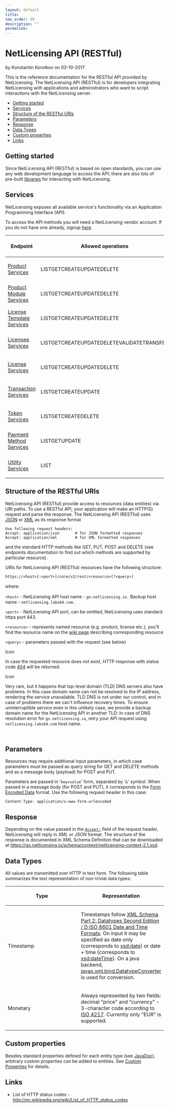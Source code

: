 ```yaml
---
layout: default
title:
nav_order: 99
description: ""
permalink:
---
```


NetLicensing API (RESTful)
=========================================================

by <span class="editor"> Konstantin Korotkov</span> on 03-10-2017

This is the reference documentation for the RESTful API provided by
NetLicensing. The NetLicensing API (RESTful) is for developers
integrating NetLicensing with applications and administrators who want
to script interactions with the NetLicensing server.

-   [Getting started](#NetLicensingAPI(RESTful)-Gettingstarted)
-   [Services](#NetLicensingAPI(RESTful)-Services)
-   [Structure of the RESTful
    URIs](#NetLicensingAPI(RESTful)-StructureoftheRESTfulURIs)
-   [Parameters](#NetLicensingAPI(RESTful)-Parameters)
-   [Response](#NetLicensingAPI(RESTful)-Response)
-   [Data Types](#NetLicensingAPI(RESTful)-DataTypes)
-   [Custom properties](#NetLicensingAPI(RESTful)-Customproperties)
-   [Links](#NetLicensingAPI(RESTful)-Links)

Getting started
---------------

Since NetLicensing API (RESTful) is based on open standards, you can use
any web development language to access the API; there are also lots of
pre-built [libraries](Client-Libraries-and-Sample-Code_11010246.html)
for interacting with NetLicensing.

Services
--------

NetLicensing exposes all available service's functionality via an
Application Programming Interface (API).

To access the API methods you will need a NetLicensing vendor account.
If you do not have one already, signup
<a href="https://go.netlicensing.io/console/v2/content/register.xhtml" class="external-link">here</a>.

<table>
<colgroup>
<col style="width: 33%" />
<col style="width: 33%" />
<col style="width: 33%" />
</colgroup>
<thead>
<tr class="header">
<th>Endpoint</th>
<th>Allowed operations</th>
<th>Supported authentication method <a href="https://www.labs64.de/confluence/display/NLICPUB/Security">(?)</a></th>
</tr>
</thead>
<tbody>
<tr class="odd">
<td><p><a href="https://www.labs64.de/confluence/display/NLICPUB/Product+Services">Product Services</a></p></td>
<td><span class="status-macro aui-lozenge aui-lozenge-success aui-lozenge-subtle">LIST</span><span class="status-macro aui-lozenge aui-lozenge-subtle">GET</span><span class="status-macro aui-lozenge aui-lozenge-complete aui-lozenge-subtle">CREATE</span><span class="status-macro aui-lozenge aui-lozenge-current aui-lozenge-subtle">UPDATE</span><span class="status-macro aui-lozenge aui-lozenge-error aui-lozenge-subtle">DELETE</span></td>
<td><p><span><span class="status-macro aui-lozenge aui-lozenge-subtle">BASIC AUTH</span><span class="status-macro aui-lozenge aui-lozenge-subtle">APIKEY</span></span></p></td>
</tr>
<tr class="even">
<td><a href="https://www.labs64.de/confluence/display/NLICPUB/Product+Module+Services">Product Module Services</a></td>
<td><span class="status-macro aui-lozenge aui-lozenge-success aui-lozenge-subtle">LIST</span><span class="status-macro aui-lozenge aui-lozenge-subtle">GET</span><span class="status-macro aui-lozenge aui-lozenge-complete aui-lozenge-subtle">CREATE</span><span class="status-macro aui-lozenge aui-lozenge-current aui-lozenge-subtle">UPDATE</span><span class="status-macro aui-lozenge aui-lozenge-error aui-lozenge-subtle">DELETE</span></td>
<td><p><span class="status-macro aui-lozenge aui-lozenge-subtle">BASIC AUTH</span><span class="status-macro aui-lozenge aui-lozenge-subtle">APIKEY</span></p></td>
</tr>
<tr class="odd">
<td><a href="https://www.labs64.de/confluence/display/NLICPUB/License+Template+Services">License Template Services</a></td>
<td><span class="status-macro aui-lozenge aui-lozenge-success aui-lozenge-subtle">LIST</span><span class="status-macro aui-lozenge aui-lozenge-subtle">GET</span><span class="status-macro aui-lozenge aui-lozenge-complete aui-lozenge-subtle">CREATE</span><span class="status-macro aui-lozenge aui-lozenge-current aui-lozenge-subtle">UPDATE</span><span class="status-macro aui-lozenge aui-lozenge-error aui-lozenge-subtle">DELETE</span></td>
<td><p><span class="status-macro aui-lozenge aui-lozenge-subtle">BASIC AUTH</span><span class="status-macro aui-lozenge aui-lozenge-subtle">APIKEY</span></p></td>
</tr>
<tr class="even">
<td><a href="https://www.labs64.de/confluence/display/NLICPUB/Licensee+Services">Licensee Services</a></td>
<td><span class="status-macro aui-lozenge aui-lozenge-success aui-lozenge-subtle">LIST</span><span class="status-macro aui-lozenge aui-lozenge-subtle">GET</span><span class="status-macro aui-lozenge aui-lozenge-complete aui-lozenge-subtle">CREATE</span><span class="status-macro aui-lozenge aui-lozenge-current aui-lozenge-subtle">UPDATE</span><span class="status-macro aui-lozenge aui-lozenge-error aui-lozenge-subtle">DELETE</span><span class="status-macro aui-lozenge aui-lozenge-subtle">VALIDATE</span><span class="status-macro aui-lozenge aui-lozenge-subtle">TRANSFER</span></td>
<td><p><span class="status-macro aui-lozenge aui-lozenge-subtle">BASIC AUTH</span><span class="status-macro aui-lozenge aui-lozenge-subtle">APIKEY</span></p></td>
</tr>
<tr class="odd">
<td><a href="https://www.labs64.de/confluence/display/NLICPUB/License+Services">License Services</a></td>
<td><span class="status-macro aui-lozenge aui-lozenge-success aui-lozenge-subtle">LIST</span><span class="status-macro aui-lozenge aui-lozenge-subtle">GET</span><span class="status-macro aui-lozenge aui-lozenge-complete aui-lozenge-subtle">CREATE</span><span class="status-macro aui-lozenge aui-lozenge-current aui-lozenge-subtle">UPDATE</span><span class="status-macro aui-lozenge aui-lozenge-error aui-lozenge-subtle">DELETE</span></td>
<td><p><span><span class="status-macro aui-lozenge aui-lozenge-subtle">BASIC AUTH</span><span class="status-macro aui-lozenge aui-lozenge-subtle">APIKEY</span><br />
</span></p></td>
</tr>
<tr class="even">
<td><a href="https://www.labs64.de/confluence/display/NLICPUB/Transaction+Services">Transaction Services</a></td>
<td><span class="status-macro aui-lozenge aui-lozenge-success aui-lozenge-subtle">LIST</span><span class="status-macro aui-lozenge aui-lozenge-subtle">GET</span><span class="status-macro aui-lozenge aui-lozenge-complete aui-lozenge-subtle">CREATE</span><span class="status-macro aui-lozenge aui-lozenge-current aui-lozenge-subtle">UPDATE</span></td>
<td><p><span><span class="status-macro aui-lozenge aui-lozenge-subtle">BASIC AUTH</span><span class="status-macro aui-lozenge aui-lozenge-subtle">APIKEY</span><br />
</span></p></td>
</tr>
<tr class="odd">
<td><a href="https://www.labs64.de/confluence/display/NLICPUB/Token+Services">Token Services</a></td>
<td><span class="status-macro aui-lozenge aui-lozenge-success aui-lozenge-subtle">LIST</span><span class="status-macro aui-lozenge aui-lozenge-subtle">GET</span><span class="status-macro aui-lozenge aui-lozenge-complete aui-lozenge-subtle">CREATE</span><span class="status-macro aui-lozenge aui-lozenge-error aui-lozenge-subtle">DELETE</span></td>
<td><p><span class="status-macro aui-lozenge aui-lozenge-subtle">BASIC AUTH</span><span class="status-macro aui-lozenge aui-lozenge-subtle">APIKEY</span></p></td>
</tr>
<tr class="even">
<td><a href="https://www.labs64.de/confluence/display/NLICPUB/Payment+Method+Services">Payment Method Services</a></td>
<td><span class="status-macro aui-lozenge aui-lozenge-success aui-lozenge-subtle">LIST</span><span class="status-macro aui-lozenge aui-lozenge-subtle">GET</span><span class="status-macro aui-lozenge aui-lozenge-current aui-lozenge-subtle">UPDATE</span></td>
<td><p><span class="status-macro aui-lozenge aui-lozenge-subtle">BASIC AUTH</span><span class="status-macro aui-lozenge aui-lozenge-subtle">APIKEY</span></p></td>
</tr>
<tr class="odd">
<td><a href="https://www.labs64.de/confluence/display/NLICPUB/Utility+Services">Utility Services</a></td>
<td><span class="status-macro aui-lozenge aui-lozenge-success aui-lozenge-subtle">LIST</span></td>
<td><p><span class="status-macro aui-lozenge aui-lozenge-subtle">BASIC AUTH</span><span class="status-macro aui-lozenge aui-lozenge-subtle">APIKEY</span></p></td>
</tr>
</tbody>
</table>

Structure of the RESTful URIs
-----------------------------

NetLicensing API (RESTful) provide access to resources (data entities)
via URI paths. To use a RESTful API, your application will make an
HTTP(S) request and parse the response. The NetLicensing API
(RESTful) uses
<a href="http://en.wikipedia.org/wiki/JSON" class="external-link">JSON</a>
or
<a href="http://en.wikipedia.org/wiki/XML" class="external-link">XML</a>
as its response format

    Use following request headers:
    Accept: application/json       # for JSON formatted responses
    Accept: application/xml        # for XML formatted responses

and the standard HTTP methods like GET, PUT, POST and DELETE (see
endpoints documentation to find out which methods are supported by
particular resource).

URIs for NetLicensing API (RESTful) resources have the following
structure:

    https://<host>[:<port>]/core/v2/rest/<resource>[?<query>]

<span style="line-height: 1.4285715;">where:</span>

`<host>` - NetLicensing API host name - `go.netlicensing.io.` Backup
host name - `netlicensing.labs64.com.`

`<port>` - NetLicensing API port, can be omitted, NetLicensing uses
standard https port 443.

`<resource>` - represents named resource (e.g. product, license etc.),
you'll find the resource name on the [wiki page](Services_14942714.html)
describing corresponding resource

`<query>` - parameters passed with the request (see below)

<span class="aui-icon icon-warning">Icon</span>

In case the requested resource does not exist, HTTP response with status
code <a href="http://en.wikipedia.org/wiki/HTTP_403" class="external-link">404</a> will
be returned.

<span class="aui-icon icon-warning">Icon</span>

Very rare, but it happens that top-level domain (TLD) DNS servers also
have problems. In this case domain name can not be resolved to the IP
address, rendering the service unavailable. TLD DNS is not under our
control, and in case of problems there we can't influence recovery
times. To ensure uninterruptible service even in this unlikely case, we
provide a backup domain name for the NetLicensing API in another TLD: In
case of DNS resolution error for `go.netlicensing.io`, retry your API
request using `netlicensing.labs64.com` host name.

 

Parameters
----------

Resources may require additional input parameters, in which case
parameters must be passed as query string for GET and DELETE methods and
as a message body (payload) for POST and PUT.

Parameters are passed in '`key=value`' form, separated by '`&`' symbol.
When passed in a message body (for POST and PUT), it corresponds to
the <a href="http://www.w3.org/TR/html401/interact/forms.html#h-17.13.4.1" class="external-link">Form Encoded Data</a> format.
Use the following request header in this case:

    Content-Type: application/x-www-form-urlencoded 

Response
--------

Depending on the value passed in the [`Accept:`](11010215.html) field of
the request header, NetLicensing will reply in *XML* or *JSON* format.
The structure of the response is documented in XML Schema Definition
that can be downloaded at
<a href="https://go.netlicensing.io/schema/context/netlicensing-context-2.1.xsd" class="external-link">https://go.netlicensing.io/schema/context/netlicensing-context-2.1.xsd</a>.

Data Types
----------

All values are transmitted over HTTP in text form. The following table
summarizes the text representation of non-trivial data types:

<table>
<colgroup>
<col style="width: 50%" />
<col style="width: 50%" />
</colgroup>
<thead>
<tr class="header">
<th><p>Type</p></th>
<th><p>Representation</p></th>
</tr>
</thead>
<tbody>
<tr class="odd">
<td><p>Timestamp</p></td>
<td><p>Timestamps follow <a href="http://www.w3.org/TR/xmlschema-2/#isoformats" class="external-link">XML Schema Part 2: Datatypes Second Edition / D ISO 8601 Date and Time Formats</a>. On input it may be specified as date only (corresponds to <a href="https://www.w3.org/TR/xmlschema-2/#date" class="external-link">xsd:date</a>) or date + time (corresponds to <a href="https://www.w3.org/TR/xmlschema-2/#dateTime" class="external-link">xsd:dateTime</a>). On a java backend, <a href="http://docs.oracle.com/javase/7/docs/api/javax/xml/bind/DatatypeConverter.html" class="external-link">javax.xml.bind.DatatypeConverter</a> is used for conversion.</p></td>
</tr>
<tr class="even">
<td><p>Monetary</p></td>
<td><p>Always represented by two fields: decimal "price" and "currency" - 3-character code according to <a href="http://en.wikipedia.org/wiki/ISO_4217" class="external-link">ISO 4217</a>. Currently only "EUR" is supported.</p></td>
</tr>
</tbody>
</table>

Custom properties
-----------------

Besides standard properties defined for each entity type (see
<a href="https://go.netlicensing.io/javadoc/v2/index.html" class="external-link">JavaDoc</a>),
arbitrary custom properties can be added to entities. See [Custom
Properties](Custom-Properties_14058002.html) for details.

Links
-----

-   List of HTTP status codes -
    <a href="http://en.wikipedia.org/wiki/List_of_HTTP_status_codes" class="external-link">http://en.wikipedia.org/wiki/List_of_HTTP_status_codes</a>
